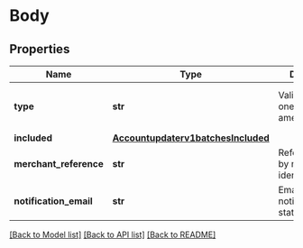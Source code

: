 # Body

## Properties
Name | Type | Description | Notes
------------ | ------------- | ------------- | -------------
**type** | **str** | Valid Values:   * oneOff   * amexRegistration  | [optional] [default to 'oneOff']
**included** | [**Accountupdaterv1batchesIncluded**](Accountupdaterv1batchesIncluded.md) |  | [optional] 
**merchant_reference** | **str** | Reference used by merchant to identify batch. | [optional] 
**notification_email** | **str** | Email used to notify the batch status. | 

[[Back to Model list]](../README.md#documentation-for-models) [[Back to API list]](../README.md#documentation-for-api-endpoints) [[Back to README]](../README.md)


